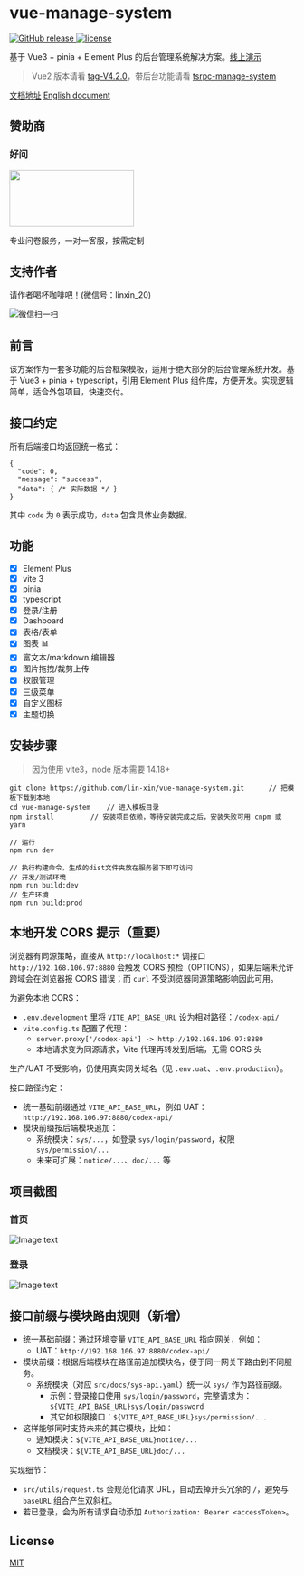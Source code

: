 # vue-manage-system

  <a href="https://github.com/lin-xin/vue-manage-system/releases">
    <img src="https://img.shields.io/github/release/lin-xin/vue-manage-system.svg" alt="GitHub release">
  </a>
   <a href="https://github.com/lin-xin/vue-manage-system/blob/master/LICENSE">
    <img src="https://img.shields.io/github/license/mashape/apistatus.svg" alt="license">
  </a>

基于 Vue3 + pinia + Element Plus 的后台管理系统解决方案。[线上演示](https://lin-xin.github.io/example/vue-manage-system/)

> Vue2 版本请看 [tag-V4.2.0](https://github.com/lin-xin/vue-manage-system/tree/V4.2.0)，带后台功能请看 [tsrpc-manage-system](https://github.com/lin-xin/tsrpc-manage-system)

[文档地址](https://lin-xin.github.io/example/vuems-doc/)
[English document](https://github.com/lin-xin/manage-system/blob/master/README_EN.md)

## 赞助商

### 好问

[<img src="https://static.bestqa.net/logo/bestqa_haowen.png" width="220" height="100">](https://www.bestqa.net/home/index.html)

专业问卷服务，一对一客服，按需定制

## 支持作者

请作者喝杯咖啡吧！(微信号：linxin_20)

![微信扫一扫](https://lin-xin.github.io/images/weixin.jpg)

## 前言

该方案作为一套多功能的后台框架模板，适用于绝大部分的后台管理系统开发。基于 Vue3 + pinia + typescript，引用 Element Plus 组件库，方便开发。实现逻辑简单，适合外包项目，快速交付。

## 接口约定

所有后端接口均返回统一格式：

```
{
  "code": 0,
  "message": "success",
  "data": { /* 实际数据 */ }
}
```

其中 `code` 为 `0` 表示成功，`data` 包含具体业务数据。

## 功能

-   [x] Element Plus
-   [x] vite 3
-   [x] pinia
-   [x] typescript
-   [x] 登录/注册
-   [x] Dashboard
-   [x] 表格/表单
-   [x] 图表 :bar_chart:
-   [x] 富文本/markdown 编辑器
-   [x] 图片拖拽/裁剪上传
-   [x] 权限管理
-   [x] 三级菜单
-   [x] 自定义图标
-   [x] 主题切换

## 安装步骤

> 因为使用 vite3，node 版本需要 14.18+

```
git clone https://github.com/lin-xin/vue-manage-system.git      // 把模板下载到本地
cd vue-manage-system    // 进入模板目录
npm install         // 安装项目依赖，等待安装完成之后，安装失败可用 cnpm 或 yarn

// 运行
npm run dev

// 执行构建命令，生成的dist文件夹放在服务器下即可访问
// 开发/测试环境
npm run build:dev
// 生产环境
npm run build:prod
```

## 本地开发 CORS 提示（重要）

浏览器有同源策略，直接从 `http://localhost:*` 调接口 `http://192.168.106.97:8880` 会触发 CORS 预检（OPTIONS），如果后端未允许跨域会在浏览器报 CORS 错误；而 `curl` 不受浏览器同源策略影响因此可用。

为避免本地 CORS：
- `.env.development` 里将 `VITE_API_BASE_URL` 设为相对路径：`/codex-api/`
- `vite.config.ts` 配置了代理：
  - `server.proxy['/codex-api'] -> http://192.168.106.97:8880`
  - 本地请求变为同源请求，Vite 代理再转发到后端，无需 CORS 头

生产/UAT 不受影响，仍使用真实网关域名（见 `.env.uat`、`.env.production`）。

接口路径约定：
- 统一基础前缀通过 `VITE_API_BASE_URL`，例如 UAT：`http://192.168.106.97:8880/codex-api/`
- 模块前缀按后端模块追加：
  - 系统模块：`sys/...`，如登录 `sys/login/password`，权限 `sys/permission/...`
  - 未来可扩展：`notice/...`、`doc/...` 等

## 项目截图

### 首页

![Image text](https://github.com/lin-xin/manage-system/raw/master/screenshots/wms1.png)

### 登录

![Image text](https://github.com/lin-xin/manage-system/raw/master/screenshots/wms3.png)

## 接口前缀与模块路由规则（新增）

- 统一基础前缀：通过环境变量 `VITE_API_BASE_URL` 指向网关，例如：
  - UAT：`http://192.168.106.97:8880/codex-api/`
- 模块前缀：根据后端模块在路径前追加模块名，便于同一网关下路由到不同服务。
  - 系统模块（对应 `src/docs/sys-api.yaml`）统一以 `sys/` 作为路径前缀。
    - 示例：登录接口使用 `sys/login/password`，完整请求为：`${VITE_API_BASE_URL}sys/login/password`
    - 其它如权限接口：`${VITE_API_BASE_URL}sys/permission/...`
- 这样能够同时支持未来的其它模块，比如：
  - 通知模块：`${VITE_API_BASE_URL}notice/...`
  - 文档模块：`${VITE_API_BASE_URL}doc/...`

实现细节：
- `src/utils/request.ts` 会规范化请求 URL，自动去掉开头冗余的 `/`，避免与 `baseURL` 组合产生双斜杠。
- 若已登录，会为所有请求自动添加 `Authorization: Bearer <accessToken>`。

## License

[MIT](https://github.com/lin-xin/vue-manage-system/blob/master/LICENSE)
